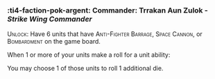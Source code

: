 ### :ti4-faction-pok-argent: **Commander**: Trrakan Aun Zulok - _Strike Wing Commander_

<span style="font-variant:small-caps;">Unlock</span>: Have 6 units that have <span style="font-variant:small-caps;">Anti-Fighter Barrage</span>, <span style="font-variant:small-caps;">Space Cannon</span>, or <span style="font-variant:small-caps;">Bombardment</span> on the game board.

When 1 or more of your units make a roll for a unit ability:

You may choose 1 of those units to roll 1 additional die.
